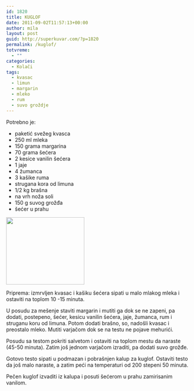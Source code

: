 ```yaml
---
id: 1820
title: KUGLOF
date: 2011-09-02T11:57:13+00:00
author: mila
layout: post
guid: http://superkuvar.com/?p=1820
permalink: /kuglof/
totvreme:
  - ""
categories:
  - Kolači
tags:
  - kvasac
  - limun
  - margarin
  - mleko
  - rum
  - suvo groždje
---
```

Potrebno je:

  * paketić svežeg kvasca
  * 250 ml mleka
  * 150 grama margarina
  * 70 grama šećera
  * 2 kesice vanilin šećera
  * 1 jaje
  * 4 žumanca
  * 3 kašike ruma
  * strugana kora od limuna
  * 1/2 kg brašna
  * na vrh noža soli
  * 150 g suvog grožđa
  * šećer u prahu

<img class="alignnone size-full wp-image-1821" title="kuglofsuvogrozdje" src="//superkuvar.com/wp-content/uploads/2011/09/kuglofsuvogrozdje1-e1314964616518.jpg" alt="" width="212" height="182" /> 

Priprema: izmrvljen kvasac i kašiku šećera sipati u malo mlakog mleka i ostaviti na toplom 10 -15 minuta.

U posudu za mešenje staviti margarin i mutiti ga dok se ne zapeni, pa dodati, postepeno, šećer, kesicu vanilin šećera, jaje, žumanca, rum i struganu koru od limuna. Potom dodati brašno, so, nadošli kvasac i preostalo mleko. Mutiti varjačom dok se na testu ne pojave mehurići.

Posudu sa testom pokriti salvetom i ostaviti na toplom mestu da naraste (45-50 minuta). Zatim još jednom varjačom izraditi, pa dodati suvo grožđe.

Gotovo testo sipati u podmazan i pobrašnjen kalup za kuglof. Ostaviti testo da još malo naraste, a zatim peći na temperaturi od 200 stepeni 50 minuta.

Pečen kuglof izvaditi iz kalupa i posuti šećerom u prahu zamirisanim vanilom.